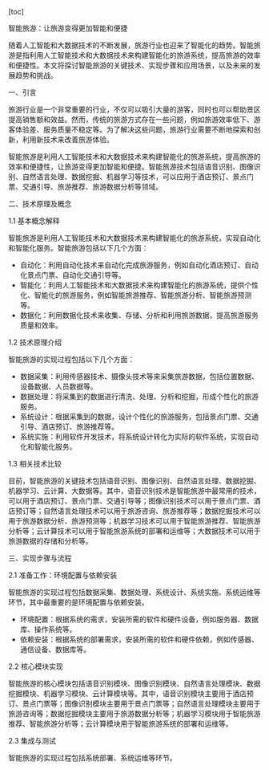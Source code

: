 
[toc]                    
                
                
智能旅游：让旅游变得更加智能和便捷

随着人工智能和大数据技术的不断发展，旅游行业也迎来了智能化的趋势。智能旅游是指利用人工智能技术和大数据技术来构建智能化的旅游系统，提高旅游的效率和便捷性。本文将探讨智能旅游的关键技术、实现步骤和应用场景，以及未来的发展趋势和挑战。

一、引言

旅游行业是一个非常重要的行业，不仅可以吸引大量的游客，同时也可以帮助景区提高销售额和效益。然而，传统的旅游方式存在一些问题，例如旅游效率低下、游客体验差、服务质量不稳定等。为了解决这些问题，旅游行业需要不断地探索和创新，利用新技术来改善旅游体验。

智能旅游是利用人工智能技术和大数据技术来构建智能化的旅游系统，提高旅游的效率和便捷性，让旅游变得更加智能和便捷。智能旅游技术包括语音识别、图像识别、自然语言处理、数据挖掘、机器学习等技术，可以应用于酒店预订、景点门票、交通引导、旅游推荐、旅游数据分析等领域。

二、技术原理及概念

1.1 基本概念解释

智能旅游是利用人工智能技术和大数据技术来构建智能化的旅游系统，实现自动化和智能化服务。智能旅游包括以下几个方面：

- 自动化：利用自动化技术来自动化完成旅游服务，例如自动化酒店预订、自动化景点门票、自动化交通引导等。
- 智能化：利用人工智能技术和大数据技术来构建智能化的旅游系统，提供个性化、智能化的旅游服务，例如智能旅游推荐、智能旅游分析、智能旅游预测等。
- 数据化：利用数据化技术来收集、存储、分析和利用旅游数据，提高旅游服务质量和效率。

1.2 技术原理介绍

智能旅游的实现过程包括以下几个方面：

- 数据采集：利用传感器技术、摄像头技术等来采集旅游数据，包括位置数据、设备数据、人员数据等。
- 数据处理：将采集到的数据进行清洗、处理、分析和挖掘，形成个性化的旅游服务。
- 系统设计：根据采集到的数据，设计个性化的旅游服务，包括景点门票、交通引导、酒店预订、旅游推荐等。
- 系统实施：利用软件开发技术，将系统设计转化为实际的软件系统，实现自动化和智能化服务。

1.3 相关技术比较

目前，智能旅游的关键技术包括语音识别、图像识别、自然语言处理、数据挖掘、机器学习、云计算、大数据等。其中，语音识别技术是智能旅游中最常用的技术，可以用于酒店预订、景点门票、交通引导等；图像识别技术可以用于景点门票、酒店预订等；自然语言处理技术可以用于旅游咨询、旅游推荐等；数据挖掘技术可以用于旅游数据分析、旅游预测等；机器学习技术可以用于智能旅游推荐、智能旅游分析等；云计算技术可以用于智能旅游系统的部署和运维等；大数据技术可以用于旅游数据的存储和分析等。

三、实现步骤与流程

2.1 准备工作：环境配置与依赖安装

智能旅游的实现过程包括数据采集、数据处理、系统设计、系统实施、系统运维等环节，其中最重要的是环境配置与依赖安装。

- 环境配置：根据系统的需求，安装所需的软件和硬件设备，例如服务器、数据库、操作系统等。
- 依赖安装：根据系统的部署需求，安装所需的软件和硬件依赖，例如传感器、通信设备、数据库等。

2.2 核心模块实现

智能旅游的核心模块包括语音识别模块、图像识别模块、自然语言处理模块、数据挖掘模块、机器学习模块、云计算模块等。其中，语音识别模块主要用于酒店预订、景点门票等；图像识别模块主要用于景点门票等；自然语言处理模块主要用于旅游咨询等；数据挖掘模块主要用于旅游数据分析等；机器学习模块用于智能旅游推荐、智能旅游分析等；云计算模块用于智能旅游系统的部署和运维等。

2.3 集成与测试

智能旅游的实现过程包括系统部署、系统运维等环节。

